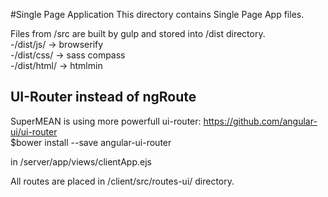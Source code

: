 #Single Page Application
This directory contains Single Page App files.  
  
Files from /src are built by gulp and stored into /dist directory.  
-/dist/js/  -> browserify  
-/dist/css/  -> sass compass  
-/dist/html/ -> htmlmin  


## UI-Router instead of ngRoute
SuperMEAN is using more powerfull ui-router: https://github.com/angular-ui/ui-router  
$bower install --save angular-ui-router  
<script src="/bower/angular-ui-router/release/angular-ui-router.min.js"></script> in /server/app/views/clientApp.ejs  
All routes are placed in /client/src/routes-ui/ directory.







